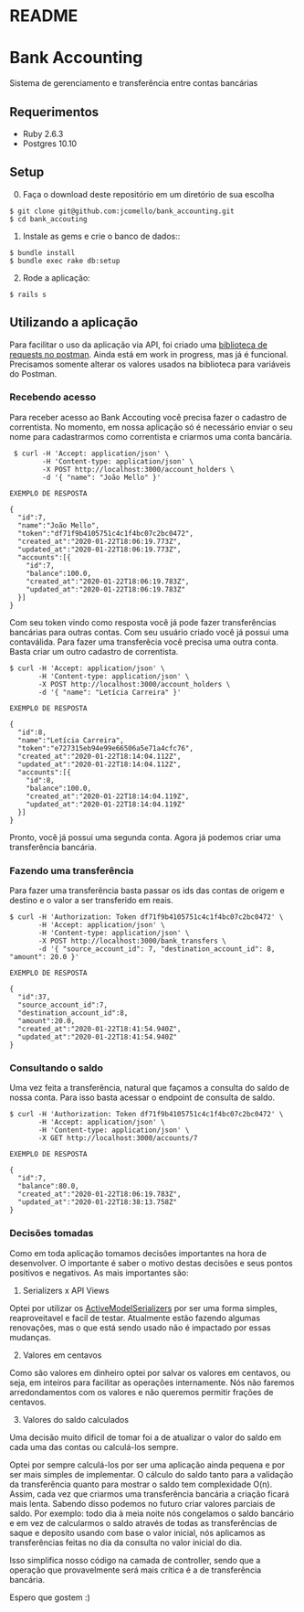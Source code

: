 # README

# Bank Accounting

Sistema de gerenciamento e transferência entre contas bancárias

## Requerimentos


- Ruby 2.6.3
- Postgres 10.10

## Setup

0) Faça o download deste repositório em um diretório de sua escolha

```
$ git clone git@github.com:jcomello/bank_accounting.git
$ cd bank_accouting
```

1) Instale as gems e crie o banco de dados::

```
$ bundle install
$ bundle exec rake db:setup
```

2) Rode a aplicação:

```
$ rails s
```

## Utilizando a aplicação

Para facilitar o uso da aplicação via API, foi criado uma [biblioteca de requests no postman](BankAccounting.postman_collection.json).
Ainda está em work in progress, mas já é funcional. Precisamos somente alterar os valores usados na biblioteca para variáveis do Postman.

### Recebendo acesso

Para receber acesso ao Bank Accouting você precisa fazer o cadastro de correntista. No momento, em nossa aplicação só é necessário enviar o seu nome para cadastrarmos como correntista e criarmos uma conta bancária.

```
 $ curl -H 'Accept: application/json' \
        -H 'Content-type: application/json' \
        -X POST http://localhost:3000/account_holders \
        -d '{ "name": "João Mello" }'

EXEMPLO DE RESPOSTA

{
  "id":7,
  "name":"João Mello",
  "token":"df71f9b4105751c4c1f4bc07c2bc0472",
  "created_at":"2020-01-22T18:06:19.773Z",
  "updated_at":"2020-01-22T18:06:19.773Z",
  "accounts":[{
    "id":7,
    "balance":100.0,
    "created_at":"2020-01-22T18:06:19.783Z",
    "updated_at":"2020-01-22T18:06:19.783Z"
  }]
}
```
Com seu token vindo como resposta você já pode fazer transferências bancárias para outras contas.
Com seu usuário criado você já possui uma contaválida. Para fazer uma transferêcia você precisa uma outra conta.
Basta criar um outro cadastro de correntista.

```
$ curl -H 'Accept: application/json' \
       -H 'Content-type: application/json' \
       -X POST http://localhost:3000/account_holders \
       -d '{ "name": "Letícia Carreira" }'

EXEMPLO DE RESPOSTA

{
  "id":8,
  "name":"Letícia Carreira",
  "token":"e727315eb94e99e66506a5e71a4cfc76",
  "created_at":"2020-01-22T18:14:04.112Z",
  "updated_at":"2020-01-22T18:14:04.112Z",
  "accounts":[{
    "id":8,
    "balance":100.0,
    "created_at":"2020-01-22T18:14:04.119Z",
    "updated_at":"2020-01-22T18:14:04.119Z"
  }]
}
```

Pronto, você já possui uma segunda conta. Agora já podemos criar uma transferência bancária.

### Fazendo uma transferência

Para fazer uma transferência basta passar os ids das contas de origem e destino e o valor a ser transferido em reais.

```
$ curl -H 'Authorization: Token df71f9b4105751c4c1f4bc07c2bc0472' \
       -H 'Accept: application/json' \
       -H 'Content-type: application/json' \
       -X POST http://localhost:3000/bank_transfers \
       -d '{ "source_account_id": 7, "destination_account_id": 8, "amount": 20.0 }'

EXEMPLO DE RESPOSTA

{
  "id":37,
  "source_account_id":7,
  "destination_account_id":8,
  "amount":20.0,
  "created_at":"2020-01-22T18:41:54.940Z",
  "updated_at":"2020-01-22T18:41:54.940Z"
}
```

### Consultando o saldo

Uma vez feita a transferência, natural que façamos a consulta do saldo de nossa conta. Para isso basta acessar o endpoint de consulta de saldo.

```
$ curl -H 'Authorization: Token df71f9b4105751c4c1f4bc07c2bc0472' \
       -H 'Accept: application/json' \
       -H 'Content-type: application/json' \
       -X GET http://localhost:3000/accounts/7

EXEMPLO DE RESPOSTA

{
  "id":7,
  "balance":80.0,
  "created_at":"2020-01-22T18:06:19.783Z",
  "updated_at":"2020-01-22T18:38:13.758Z"
}
```
### Decisões tomadas

Como em toda aplicação tomamos decisões importantes na hora de desenvolver. O importante é saber o motivo destas decisões e seus pontos positivos e negativos. As mais importantes são:

1) Serializers x API Views

Optei por utilizar os [ActiveModelSerializers](https://github.com/rails-api/active_model_serializers) por ser uma forma simples, reaproveitavel e facil de testar. Atualmente estão fazendo algumas renovações, mas o que está sendo usado não é impactado por essas mudanças.

2) Valores em centavos

Como são valores em dinheiro optei por salvar os valores em centavos, ou seja, em inteiros para facilitar as operações internamente. Nós não faremos arredondamentos com os valores e não queremos permitir frações de centavos.

3) Valores do saldo calculados

Uma decisão muito dificil de tomar foi a de atualizar o valor do saldo em cada uma das contas ou calculá-los sempre.

Optei por sempre calculá-los por ser uma aplicação ainda pequena e por ser mais simples de implementar. O cálculo do saldo tanto para a validação da transferência quanto para mostrar o saldo tem complexidade O(n). Assim, cada vez que criarmos uma transferência bancária a criação ficará mais lenta. Sabendo disso podemos no futuro criar valores parciais de saldo. Por exemplo: todo dia à meia noite nós congelamos o saldo bancário e em vez de calcularmos o saldo através de todas as transferências de saque e deposito usando com base o valor inicial, nós aplicamos as transferências feitas no dia da consulta no valor inicial do dia.

Isso simplifica nosso código na camada de controller, sendo que a operação que provavelmente será mais crítica é a de transferência bancária.

Espero que gostem :)
